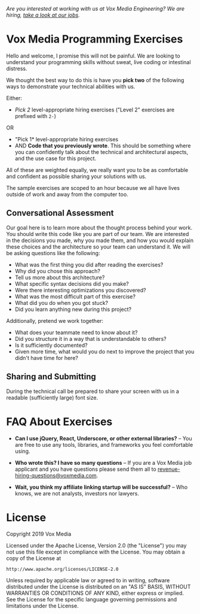 _Are you interested at working with us at Vox Media Engineering? We are hiring, [take a look at our jobs](https://www.voxmedia.com/pages/careers-jobs#product-technology-design)._

# Vox Media Programming Exercises

Hello and welcome, I promise this will not be painful. We are looking to understand your programming skills without sweat, live coding or intestinal distress.

We thought the best way to do this is have you **pick two** of the following ways to demonstrate your technical abilities with us.

Either:

* *Pick 2* level-appropriate hiring exercises ("Level 2" exercises are prefixed with `2-`)

OR

* "Pick 1* level-appropriate hiring exercises
* AND **Code that you previously wrote**. This should be something where you can confidently talk about the technical and architectural aspects, and the use case for this project.


All of these are weighted equally, we really want you to be as comfortable and confident as possible sharing your solutions with us.

The sample exercises are scoped to an hour because we all have lives outside of work and away from the computer too.

## Conversational Assessment

Our goal here is to learn more about the thought process behind your work. You should write this code like you are part of our team. We are interested in the decisions you made, why you made them, and how you would explain these choices and the architecture so your team can understand it. We will be asking questions like the following:

* What was the first thing you did after reading the exercises?
* Why did you chose this approach?
* Tell us more about this architecture?
* What specific syntax decisions did you make?
* Were there interesting optimizations you discovered?
* What was the most difficult part of this exercise?
* What did you do when you got stuck?
* Did you learn anything new during this project?

Additionally, pretend we work together:

* What does your teammate need to know about it?
* Did you structure it in a way that is understandable to others?
* Is it sufficiently documented?
* Given more time, what would you do next to improve the project that you didn't have time for here?

## Sharing and Submitting

During the technical call be prepared to share your screen with us in a readable (sufficiently large) font size.


# FAQ About Exercises

* **Can I use jQuery, React, Underscore, or other external libraries?** – You are free to use any tools, libraries, and frameworks you feel comfortable using.

* **Who wrote this? I have so many questions** – If you are a Vox Media job applicant and you have questions please send them all to [revenue-hiring-questions@voxmedia.com](mailto://revenue-hiring-questions@voxmedia.com).

* **Wait, you think my affiliate linking startup will be successful?** – Who knows, we are not analysts, investors nor lawyers.

# License

Copyright 2019 Vox Media

Licensed under the Apache License, Version 2.0 (the "License")
you may not use this file except in compliance with the License.
You may obtain a copy of the License at

    http://www.apache.org/licenses/LICENSE-2.0

Unless required by applicable law or agreed to in writing, software
distributed under the License is distributed on an "AS IS" BASIS,
WITHOUT WARRANTIES OR CONDITIONS OF ANY KIND, either express or implied.
See the License for the specific language governing permissions and
limitations under the License.
